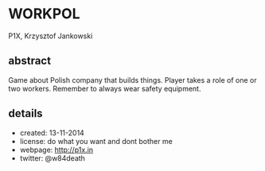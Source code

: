 # WORKPOL
P1X, Krzysztof Jankowski

## abstract
Game about Polish company that builds things. Player takes a role of one or two workers. Remember to always wear safety equipment.

## details
- created: 13-11-2014
- license: do what you want and dont bother me
- webpage: http://p1x.in
- twitter: @w84death
